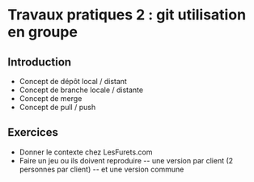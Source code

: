 # Travaux pratiques 2 : git utilisation en groupe

## Introduction

- Concept de dépôt local / distant
- Concept de branche locale / distante
- Concept de merge
- Concept de pull / push

## Exercices

- Donner le contexte chez LesFurets.com
- Faire un jeu ou ils doivent reproduire
-- une version par client (2 personnes par client)
-- et une version commune

